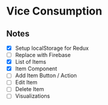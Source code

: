 # Vice Consumption

## Notes

- [x] Setup localStorage for Redux
- [ ] Replace with Firebase
- [x] List of Items
- [x] Item Component
- [ ] Add Item Button / Action
- [ ] Edit Item
- [ ] Delete Item
- [ ] Visualizations

